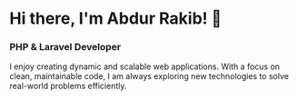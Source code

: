 # Hi there, I'm Abdur Rakib! 👋

### **PHP & Laravel Developer**
I enjoy creating dynamic and scalable web applications. With a focus on clean, maintainable code, I am always exploring new technologies to solve real-world problems efficiently.
